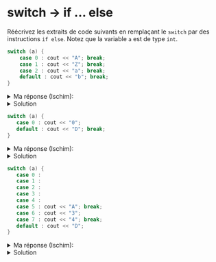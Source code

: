 # switch -> if ... else 
 
Réécrivez les extraits de code suivants en remplaçant le `switch` par des instructions `if else`. Notez que 
la variable `a` est de type `int`. 

~~~cpp 
switch (a) {
    case 0 : cout << "A"; break;
    case 1 : cout << "Z"; break;
    case 2 : cout << "a"; break; 
    default : cout << "b"; break;
}
~~~

<details>
<summary> Ma réponse (Ischim):</summary>

~~~cpp
if (a == 0) {
   cout << "A";
} else if (a == 1) {
   cout << "Z";
} else if (a == 2) {
   cout << "a";
} else {
   cout << "b";
}
~~~

</details>

<details>
<summary>Solution</summary>

~~~cpp 
if (a == 0) {
   cout << "A";
} else if (a == 1) {
   cout << "Z";
} else if (a == 2) {
   cout << "a";
} else {
   cout << "b";
}          
~~~
</details>

~~~cpp 
switch (a) {
   case 0 : cout << "0"; 
   default : cout << "D"; break;
}
~~~

<details>
<summary> Ma réponse (Ischim):</summary>

~~~cpp
if (a == 0) {
   cout << "A";
} else {
   cout << "D";
}
~~~

</details>

<details>
<summary>Solution</summary>

~~~cpp 
if (a == 0) {
   cout << "0";
}
cout << "D";    
~~~
</details>

~~~cpp 
switch (a) {
   case 0 : 
   case 1 : 
   case 2 : 
   case 3 : 
   case 4 : 
   case 5 : cout << "A"; break;
   case 6 : cout << "3"; 
   case 7 : cout << "4"; break; 
   default : cout << "D"; 
}
~~~

<details>
<summary> Ma réponse (Ischim):</summary>

~~~cpp
if (a <= 5) {
   cout << "A";
} else if (a == 3) {
   cout << "34";
} else if (a == 7) {
   cout << "4";
} else {
   cout << "D";
}
~~~

</details>

<details>
<summary>Solution</summary>

~~~cpp 
if (a >= 0 and a <= 5) {
   cout << "A";
} else if (a == 6) {
   cout << "34";
} else if (a == 7) {
   cout << "4";
} else {
   cout << "D";
}             
~~~
</details>
